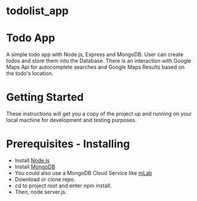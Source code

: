 # todolist_app

<h1> Todo App </h1>
A simple todo app with Node.js, Express and MongoDB. User can create todos and store them into the Database. There is an interaction with Google Maps Api for autocomplete searches and Google Maps Results based on the todo's location.

<h1> Getting Started </h1>
These instructions will get you a copy of the project up and running on your local machine for development and testing purposes. 

<h1> Prerequisites - Installing </h1>
<ul>
  <li>Install <a href="https://nodejs.org/en/">Node.js</a> </li>
  <li>Install <a href="https://www.mongodb.com/download-center#atlas/">MongoDB</a> </li>
  <li>You could also use a MongoDB Cloud Service like <a href="https://mlab.com/">mLab</a></li>
  <li>Download or clone repo.</li>
  <li>cd to project root and enter npm install.</li>
  <li>Then, node server.js.</li>
</ul>
